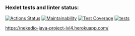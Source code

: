 ### Hexlet tests and linter status:
[![Actions Status](https://github.com/nekedio/java-project-lvl4/workflows/hexlet-check/badge.svg)](https://github.com/nekedio/java-project-lvl4/actions)
[![Maintainability](https://api.codeclimate.com/v1/badges/8ac9c97fc5053e20fa59/maintainability)](https://codeclimate.com/github/nekedio/java-project-lvl4/maintainability)
[![Test Coverage](https://api.codeclimate.com/v1/badges/8ac9c97fc5053e20fa59/test_coverage)](https://codeclimate.com/github/nekedio/java-project-lvl4/test_coverage)
[![tests](https://github.com/nekedio/java-project-lvl4/actions/workflows/tests.yml/badge.svg)](https://github.com/nekedio/java-project-lvl4/actions/workflows/tests.yml)

https://nekedio-java-project-lvl4.herokuapp.com/
